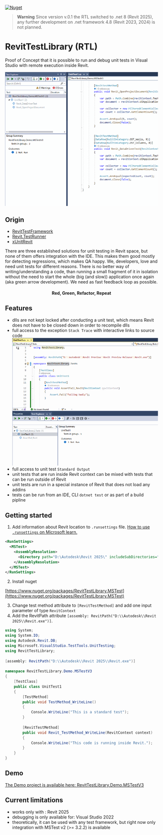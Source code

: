 [![Nuget](https://img.shields.io/nuget/v/RevitTestLibrary?color=%23004880&label=RevitTestLibrary%20nugets)](https://www.nuget.org/packages?q=RevitTestLibrary)

> **Warning**
Since version v.0.1 the RTL switched to .net 8 (Revit 2025), any further development on .net framework 4.8 (Revit 2023, 2024) is not planned.



# RevitTestLibrary (RTL)
Proof of Concept that it is possible to run and debug unit tests in Visual Studio with remote execution inside Revit.

![proof-of-concept](https://raw.githubusercontent.com/NeVeSpl/RevitTestLibrary/main/documentation/proof-of-concept.gif)


## Origin

- [RevitTestFramework ](https://github.com/DynamoDS/RevitTestFramework)
- [Revit.TestRunner](https://github.com/geberit/Revit.TestRunner)
- [xUnitRevit](https://github.com/specklesystems/xUnitRevit)

There are three established solutions for unit testing in Revit space, but none of them offers integration with the IDE. This makes them good mostly for detecting regressions, which makes QA happy. We, developers, love and need unit tests for different reasons. There is no better way of writing/understanding a code, than running a small fragment of it in isolation without the need to start the whole (big (and slow)) application once again (aka green arrow development). We need as fast feedback loop as possible. 
<h4 align="center">
Red, Green, Refactor, Repeat
</h4>

## Features
- dlls are not kept locked after conducting a unit test, which means Revit does not have to be closed down in order to recompile dlls
- full access to the exception `Stack Trace` with interactive links to source code
![stack-trace](https://raw.githubusercontent.com/NeVeSpl/RevitTestLibrary/main/documentation/stack-trace.gif)
- full access to unit test `Standard Output`
- unit tests that are run inside Revit context can be mixed with tests that can be run outside of Revit
- unit tests are run in a special instance of Revit that does not load any addins
- tests can be run from an IDE, CLI `dotnet test` or as part of a build pipline

## Getting started

1) Add information about Revit location to `.runsettings` file. [How to use `.runsettings` on Microsoft learn.](https://learn.microsoft.com/en-us/visualstudio/test/configure-unit-tests-by-using-a-dot-runsettings-file?view=vs-2022)
```xml
<RunSettings>
  <MSTest> 
    <AssemblyResolution>
      <Directory path="D:\Autodesk\Revit 2025\" includeSubDirectories="false"/>
    </AssemblyResolution>
  </MSTest>
</RunSettings>
```

2) Install nuget

[https://www.nuget.org/packages/RevitTestLibrary.MSTest](https://www.nuget.org/packages/RevitTestLibrary.MSTest)

3) Change test method attribute to `[RevitTestMethod]` and add one input parameter of type `RevitContext`
4) Add the RevitPath attribute `[assembly: RevitPath("D:\\Autodesk\\Revit 2025\\Revit.exe")]`.

```csharp
using System;
using System.IO;
using Autodesk.Revit.DB;
using Microsoft.VisualStudio.TestTools.UnitTesting;
using RevitTestLibrary;

[assembly: RevitPath("D:\\Autodesk\\Revit 2025\\Revit.exe")]

namespace RevitTestLibrary.Demo.MSTestV3
{
    [TestClass]
    public class UnitTest1
    {
        [TestMethod]
        public void TestMethod_WriteLine()
        {
            Console.WriteLine("This is a standard test");
        }

        [RevitTestMethod]
        public void Revit_TestMethod_WriteLine(RevitContext context)
        {
            Console.WriteLine("This code is running inside Revit.");
        }
    }
}
```

## Demo
[The Demo project is available here: RevitTestLibrary.Demo.MSTestV3](https://github.com/NeVeSpl/RevitTestLibrary/tree/main/sources/RevitTestLibrary.Demo.MSTestV3)

## Current limitations
 - works only with : Revit 2025 
 - debugging is only available for: Visual Studio 2022
 - theoretically, it can be used with any test framework, but right now only integration with MSTest v2  (>= 3.2.2) is available
